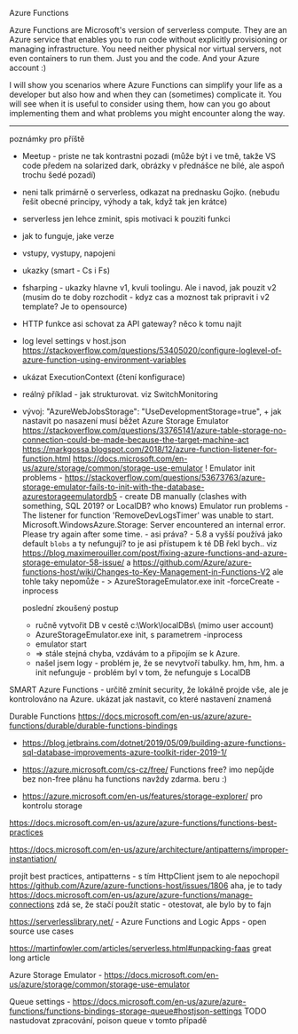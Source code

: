 Azure Functions

Azure Functions are Microsoft's version of serverless compute. They are an Azure service that enables you to run code without explicitly provisioning or managing infrastructure. You need neither physical nor virtual servers, not even containers to run them. Just you and the code. And your Azure account :)

I will show you scenarios where Azure Functions can simplify your life as a developer but also how and when they can (sometimes) complicate it. You will see when it is useful to consider using them, how can you go about implementing them and what problems you might encounter along the way.



---------------------
poznámky pro příště
 * Meetup - priste ne tak kontrastni pozadi (může být i ve tmě, takže VS code předem na solarized dark, obrázky v přednášce ne bílé, ale aspoň trochu šedé pozadí)



- neni talk primárně o serverless, odkazat na prednasku Gojko. (nebudu řešit obecné principy, výhody a tak, když tak jen krátce)
- serverless jen lehce zminit, spis motivaci k pouziti funkci
- jak to funguje, jake verze
- vstupy, vystupy, napojeni
- ukazky (smart - Cs i Fs)
- fsharping - ukazky hlavne v1, kvuli toolingu. Ale i navod, jak pouzit v2 (musim do te doby rozchodit - kdyz cas a moznost tak pripravit i v2 template? Je to opensource)
- HTTP funkce asi schovat za API gateway? něco k tomu najít
- log level settings v host.json https://stackoverflow.com/questions/53405020/configure-loglevel-of-azure-function-using-environment-variables
- ukázat ExecutionContext (čtení konfigurace)
- reálný příklad - jak strukturovat. viz SwitchMonitoring
- vývoj: "AzureWebJobsStorage": "UseDevelopmentStorage=true", + jak nastavit po nasazení
    musí běžet Azure Storage Emulator
    https://stackoverflow.com/questions/33765141/azure-table-storage-no-connection-could-be-made-because-the-target-machine-act
    https://markgossa.blogspot.com/2018/12/azure-function-listener-for-function.html
    https://docs.microsoft.com/en-us/azure/storage/common/storage-use-emulator !
    Emulator init problems
      - https://stackoverflow.com/questions/53673763/azure-storage-emulator-fails-to-init-with-the-database-azurestorageemulatordb5
      - create DB manually (clashes with something, SQL 2019? or LocalDB? who knows)
    Emulator run problems
       - The listener for function 'RemoveDevLogsTimer' was unable to start. Microsoft.WindowsAzure.Storage: Server encountered an internal error. Please try again after some time.
       - asi práva?
        - 5.8 a vyšší používá jako default `blobs` a ty nefungují? to je asi přístupem k té DB řekl bych..
        viz https://blog.maximerouiller.com/post/fixing-azure-functions-and-azure-storage-emulator-58-issue/ a https://github.com/Azure/azure-functions-host/wiki/Changes-to-Key-Management-in-Functions-V2
        ale tohle taky nepomůže
      - > AzureStorageEmulator.exe init -forceCreate -inprocess               

    poslední zkoušený postup
     * ručně vytvořit DB v cestě c:\Work\localDBs\ (mimo user account)
     * AzureStorageEmulator.exe  init, s parametrem -inprocess
     * emulator start
     * => stále stejná chyba, vzdávám to a připojím se k Azure.
     * našel jsem logy - problém je, že se nevytvoří tabulky. hm, hm, hm. a init nefunguje - problém byl v tom, že nefunguje s LocalDB
     


SMART Azure Functions - určitě zmínit security, že lokálně projde vše, ale je kontrolováno na Azure. ukázat jak nastavit, co které nastavení znamená


Durable Functions
https://docs.microsoft.com/en-us/azure/azure-functions/durable/durable-functions-bindings


* https://blog.jetbrains.com/dotnet/2019/05/09/building-azure-functions-sql-database-improvements-azure-toolkit-rider-2019-1/

*   https://azure.microsoft.com/cs-cz/free/ Functions free? imo nepůjde bez non-free plánu
            ha functions navždy zdarma. beru :)
* https://azure.microsoft.com/en-us/features/storage-explorer/ pro kontrolu storage



https://docs.microsoft.com/en-us/azure/azure-functions/functions-best-practices

https://docs.microsoft.com/en-us/azure/architecture/antipatterns/improper-instantiation/


projít best practices, antipatterns - s tím HttpClient jsem to ale nepochopil https://github.com/Azure/azure-functions-host/issues/1806
aha, je to tady https://docs.microsoft.com/en-us/azure/azure-functions/manage-connections
  zdá se, že stačí použít static - otestovat, ale bylo by to fajn



https://serverlesslibrary.net/ - Azure Functions and Logic Apps - open source use cases


https://martinfowler.com/articles/serverless.html#unpacking-faas
   great long article


Azure Storage Emulator - https://docs.microsoft.com/en-us/azure/storage/common/storage-use-emulator

Queue settings - https://docs.microsoft.com/en-us/azure/azure-functions/functions-bindings-storage-queue#hostjson-settings
TODO nastudovat zpracování, poison queue v tomto případě
